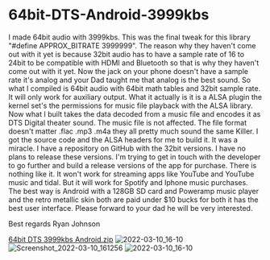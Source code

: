
# 64bit-DTS-Android-3999kbs

I made 64bit audio with 3999kbs. This was the final tweak for this library "#define APPROX_BITRATE 3999999". The reason why they haven't come out with it yet is because 32bit audio has to have a sample rate of 16 to 24bit to be compatible with HDMI and Bluetooth so that is why they haven't come out with it yet. Now the jack on your phone doesn't have a sample rate it's analog and your Dad taught me that analog is the best sound. So what I compiled is 64bit audio with 64bit math tables and 32bit sample rate. It will only work for auxiliary output. What it actually is it is a ALSA plugin the kernel set's the permissions for music file playback with the ALSA library. Now what I built takes the data decoded from a music file and encodes it as DTS Digital theater sound. The music file is not affected. The file format doesn't matter .flac .mp3 .m4a they all pretty much sound the same Killer. I got the source code and the ALSA headers for me to build it. It was a miracle. I have a repository on GitHub with the 32bit versions. I have no plans to release these versions. I'm trying to get in touch with the developer to go further and build a release versions of the app for purchase. There is nothing like it. It won't work for streaming apps like YouTube and YouTube music and tidal. But it will work for Spotify and Iphone music purchases. The best way is Android with a 128GB SD card and Poweramp music player and the retro metallic skin both are paid under $10 bucks for both it has the best user interface. Please forward to your dad he will be very interested.



Best regards
Ryan Johnson

[64bit DTS 3999kbs Android.zip](https://github.com/toshiba6012/64bit-DTS-Android/files/8227785/64bit.DTS.3999kbs.Android.zip)
![2022-03-10_16-10](https://user-images.githubusercontent.com/51103416/157776732-4e9480e9-837c-405e-b204-8af74ea96597.png)
![Screenshot_2022-03-10_161256](https://user-images.githubusercontent.com/51103416/157777024-d6382ca1-430f-4b6f-85c4-8069f0033922.jpg)
![2022-03-10_16-10](https://user-images.githubusercontent.com/51103416/157778345-99e906bd-8e02-4811-a1b8-1fc4ad98d934.png)

